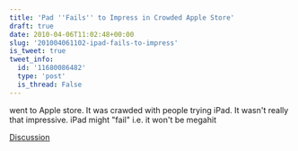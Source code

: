 ```yaml
---
title: 'Pad ''Fails'' to Impress in Crowded Apple Store'
draft: true
date: 2010-04-06T11:02:48+00:00
slug: '201004061102-ipad-fails-to-impress'
is_tweet: true
tweet_info:
  id: '11680086482'
  type: 'post'
  is_thread: False
---
```




went to Apple store. It was crawded with people trying iPad. It wasn't really that impressive. iPad might "fail" i.e. it won't be megahit

[Discussion](https://x.com/sytelus/status/11680086482)

